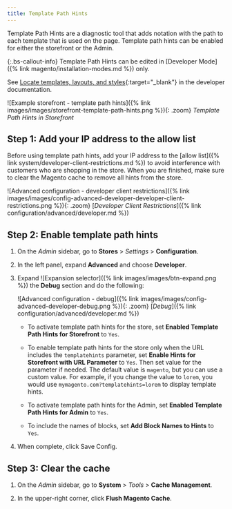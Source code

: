 ```yaml
---
title: Template Path Hints
---
```


Template Path Hints are a diagnostic tool that adds notation with the path to each template that is used on the page. Template path hints can be enabled for either the storefront or the Admin.

{:.bs-callout-info}
Template Path Hints can be edited in [Developer Mode]({% link magento/installation-modes.md %}) only.

See [Locate templates, layouts, and styles][1]{:target="_blank"} in the developer documentation.

![Example storefront - template path hints]({% link images/images/storefront-template-path-hints.png %}){: .zoom}
_Template Path Hints in Storefront_

## Step 1: Add your IP address to the allow list

Before using template path hints, add your IP address to the [allow list]({% link system/developer-client-restrictions.md %}) to avoid interference with customers who are shopping in the store. When you are finished, make sure to clear the Magento cache to remove all hints from the store.

![Advanced configuration - developer client restrictions]({% link images/images/config-advanced-developer-developer-client-restrictions.png %}){: .zoom}
[_Developer Client Restrictions_]({% link configuration/advanced/developer.md %})

## Step 2: Enable template path hints

1. On the _Admin_ sidebar, go to **Stores** > _Settings_ > **Configuration**.

1. In the left panel, expand **Advanced** and choose **Developer**.

1. Expand ![Expansion selector]({% link images/images/btn-expand.png %}) the **Debug** section and do the following:

    ![Advanced configuration - debug]({% link images/images/config-advanced-developer-debug.png %}){: .zoom}
    [_Debug_]({% link configuration/advanced/developer.md %})

    - To activate template path hints for the store, set **Enabled Template Path Hints for Storefront** to `Yes`.

    - To enable template path hints for the store only when the URL includes the `templatehints` parameter, set **Enable Hints for Storefront with URL Parameter** to `Yes`. Then set value for the parameter if needed. The default value is `magento`, but you can use a custom value. For example, if you change the value to `lorem`, you would use `mymagento.com?templatehints=lorem` to display template hints.

    - To activate template path hints for the Admin, set **Enabled Template Path Hints for Admin** to `Yes`.

    - To include the names of blocks, set **Add Block Names to Hints** to `Yes`.

1. When complete, click <span class="btn">Save Config</span>.

## Step 3: Clear the cache

1. On the _Admin_ sidebar, go to **System** > _Tools_ > **Cache Management**.

1. In the upper-right corner, click **Flush Magento Cache**.

[1]: http://devdocs.magento.com/guides/v2.3/frontend-dev-guide/themes/debug-theme.html
